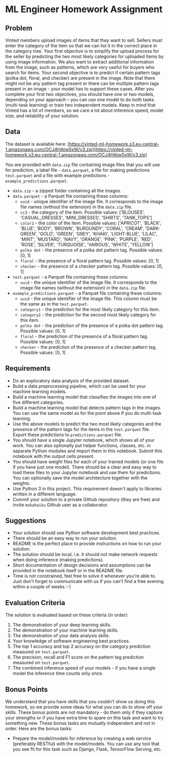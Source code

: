 # ML Engineer Homework Assignment

## Problem

Vinted members upload images of items that they want to sell. Sellers must enter the category of the item so that we can list it in the correct place in the category tree. Your first objective is to simplify the upload process for the seller by predicting the two most likely categories for uploaded items by using image information. We also want to extract additional information from the image, such as patterns, which are very useful for buyers who search for items. Your second objective is to predict if certain pattern tags (polka dot, floral, and checker) are present in the image. Note that there might not be any pattern tag present or there can be multiple pattern tags present in an image - your model has to support these cases. After you complete your first two objectives, you should have one or two models, depending on your approach – you can use one model to do both tasks (multi-task learning) or train two independent models. Keep in mind that Vinted has a lot of members, so we care a lot about inference speed, model size, and reliability of your solution.

## Data

The dataset is available here: [https://vinted-ml-homework.s3.eu-central-1.amazonaws.com/OCJ4HAtw0xW/v3.zip](https://vinted-ml-homework.s3.eu-central-1.amazonaws.com/OCJ4HAtw0xW/v3.zip)

You are provided with `data.zip` file containing image files that you will use for prediction, a label file - `data.parquet`, a file for making predictions `test.parquet` and a file with example predictions - `example_predictions.parquet`.

- `data.zip` - a zipped folder containing all the images.
- `data.parquet` - a Parquet file containing these columns:
  - `uuid` - unique identifier of the image file. It corresponds to the image file names (without the extension) in the `data.zip` file.
  - `cc3` - the category of the item. Possible values: ['BLOUSES', 'CASUAL_DRESSES', 'MINI_DRESSES', 'SHIRTS', 'TANK_TOPS']
  - `color1` - the color of the item. Possible values: ['APRICOT', 'BLACK', 'BLUE', 'BODY', 'BROWN', 'BURGUNDY', 'CORAL', 'CREAM', 'DARK-GREEN', 'GOLD', 'GREEN', 'GREY', 'KHAKI', 'LIGHT-BLUE', 'LILAC', 'MINT', 'MUSTARD', 'NAVY', 'ORANGE', 'PINK', 'PURPLE', 'RED', 'ROSE', 'SILVER', 'TURQUOISE', 'VARIOUS', 'WHITE', 'YELLOW']
  - `polka dot` - the presence of a polka dot pattern tag. Possible values: [0, 1]
  - `floral` - the presence of a floral pattern tag. Possible values: [0, 1]
  - `checker` - the presence of a checker pattern tag. Possible values: [0, 1]
- `test.parquet` - a Parquet file containing these columns:
  - `uuid` - the unique identifier of the image file. It corresponds to the image file names (without the extension) in the `data.zip` file.
- `example_predictions.parquet` - a Parquet file containing these columns:
  - `uuid` - the unique identifier of the image file. This column must be the same as in the `test.parquet`.
  - `category1` - the prediction for the most likely category for this item.
  - `category2` - the prediction for the second most likely category for this item.
  - `polka dot` - the prediction of the presence of a polka dot pattern tag. Possible values: [0, 1]
  - `floral` - the prediction of the presence of a floral pattern tag. Possible values: [0, 1]
  - `checker` - the prediction of the presence of a checker pattern tag. Possible values: [0, 1]

## Requirements

- Do an exploratory data analysis of the provided dataset.
- Build a data preprocessing pipeline, which can be used for your machine learning models.
- Build a machine learning model that classifies the images into one of five different categories.
- Build a machine learning model that detects pattern tags in the images. You can use the same model as for the point above if you do multi-task learning.
- Use the above models to predict the two most likely categories and the presence of the pattern tags for the items in the `test.parquet` file. Export these predictions to `predictions.parquet` file.
- You should have a single Jupyter notebook, which shows all of your work. You can also optionally put helper functions, classes, etc. in separate Python modules and import them in this notebook. Submit this notebook with the output cells present.
- You should have weight files for each of your trained models (or one file if you have just one model). There should be a clear and easy way to load these files to your Jupyter notebook and use them for predictions. You can optionally save the model architecture together with the weights.
- Use Python 3 in this project. This requirement doesn't apply to libraries written in a different language.
- Commit your solution to a private Github repository (they are free) and invite `mokahaiku` Github user as a collaborator.

## Suggestions

- Your solution should use Python software development best practices.
- There should be an easy way to run your solution.
- README is the perfect place to provide instructions on how to run your solution.
- The solution should be local, i.e. it should not make network requests when doing inference (making predicitons).
- Short documentation of design decisions and assumptions can be provided in the notebook itself or in the README file.
- Time is not constrained, feel free to solve it whenever you're able to. Just don't forget to communicate with us if you can't find a free evening within a couple of weeks :-)

## Evaluation Criteria

The solution is evaluated based on these criteria (in order):

1. The demonstration of your deep learning skills.
1. The demonstration of your machine learning skills.
1. The demonstration of your data analysis skills.
1. Your knowledge of software engineering best practices.
1. The top 1 accuracy and top 2 accuracy on the category prediction measured on `test.parquet`.
1. The precision, recall and F1 score on the pattern tag prediction measured on `test.parquet`.
1. The combined inference speed of your models - if you have a single model the inference time counts only once.

## Bonus Points

We understand that you have skills that you couldn't show us doing this homework, so we provide some ideas for what you can do to show off your skills. These bonus points are not mandatory - do them only if they capture your strengths or if you have extra time to spare on this task and want to try something new. These bonus tasks are mutually independent and not in order. Here are the bonus tasks:

- Prepare the model/models for inference by creating a web service (preferably RESTful) with the model/models. You can use any tool that you see fit for this task such as Django, Flask, TensorFlow Serving, etc.
